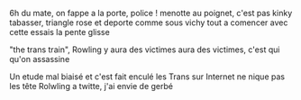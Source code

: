 6h du mate, on fappe a la porte, police ! 
menotte au poignet, c'est pas kinky
tabasser, triangle rose et deporte comme sous vichy
tout a comencer avec cette essais la pente glisse 

"the trans train", Rowling y aura des victimes
aura des victimes, c'est qui qu'on assassine

Un etude mal biaisé et c'est fait enculé
les Trans sur Internet ne nique pas les tête
Rolwling a twitte, j'ai envie de gerbé

